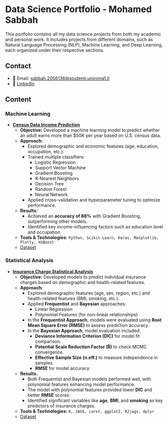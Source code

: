# Data Science Portfolio - Mohamed Sabbah  

This portfolio contains all my data science projects from both my academic and personal work. It includes projects from different domains, such as Natural Language Processing (NLP), Machine Learning, and Deep Learning, each organized under their respective sections.  

## Contact  
- 📧 Email: sabbah.2056136@studenti.uniroma1.it  
- 🔗 [LinkedIn](https://www.linkedin.com/in/mohamed-sabbah-ab601bab/)  

## Content  

### Machine Learning  

- **[Census Data Income Prediction](https://github.com/masabbah-97/Data-Science-Portfolio/tree/main/Census-Data-Income-Prediction)**  
  - **Objective:** Developed a machine learning model to predict whether an adult earns more than $50K per year based on U.S. census data.  
  - **Approach:**  
    - Explored demographic and economic features (age, education, occupation, etc.).  
    - Trained multiple classifiers:  
      - Logistic Regression  
      - Support Vector Machine  
      - Gradient Boosting  
      - K-Nearest Neighbors  
      - Decision Tree  
      - Random Forest  
      - Neural Network  
    - Applied cross-validation and hyperparameter tuning to optimize performance.  
  - **Results:**  
    - Achieved an **accuracy of 88%** with Gradient Boosting, outperforming other models.  
    - Identified key income-influencing factors such as education level and occupation.  
  - **Tools & Technologies:** `Python, Scikit-Learn, Keras, Matplotlib, Plotly, XGBoost`
  - [Dataset](https://www.kaggle.com/datasets/uciml/adult-census-income/)

### Statistical Analysis  

- **[Insurance Charge Statistical Analysis](https://github.com/masabbah-97/Data-Science-Portfolio/tree/main/Insurance-Charge-Statistical-Analysis)**  
  - **Objective:** Developed models to predict individual insurance charges based on demographic and health-related features.  
  - **Approach:**  
    - Explored demographic features (age, sex, region, etc.) and health-related features (BMI, smoking, etc.).  
    - Applied **Frequentist** and **Bayesian** approaches:  
      - Linear Regression  
      - Polynomial Features (for non-linear relationships)  
    - In the **Frequentist Approach**, models were evaluated using **Root Mean Square Error (RMSE)** to assess prediction accuracy.  
    - In the **Bayesian Approach**, model evaluation included:
      - **Deviance Information Criterion (DIC)** for model fit comparison.  
      - **Potential Scale Reduction Factor (R̂)** to check MCMC convergence.  
      - **Effective Sample Size (n.eff.)** to measure independence in samples.  
      - **RMSE** for model accuracy.  
  - **Results:**  
    - Both Frequentist and Bayesian models performed well, with polynomial features enhancing model performance.  
    - The model with polynomial features provided lower **DIC** and better **RMSE** scores.  
    - Identified significant variables like **age**, **BMI**, and **smoking** as key predictors of insurance charges.  
  - **Tools & Technologies:** `R, JAGS, caret, ggplot2, R2jags, dplyr`
  - [Dataset](https://www.kaggle.com/datasets/mirichoi0218/insurance)
